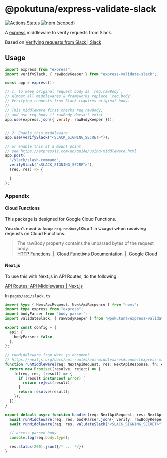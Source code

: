 @pokutuna/express-validate-slack
===

[![Actions Status](https://github.com/pokutuna/express-validate-slack/workflows/test/badge.svg?branch=master)](https://github.com/pokutuna/express-validate-slack/actions) [![npm (scoped)](https://img.shields.io/npm/v/@pokutuna/express-validate-slack)](https://www.npmjs.com/package/@pokutuna/express-validate-slack)


A [express](https://github.com/expressjs/express) middleware to verify requests from Slack.

Based on [Verifying requests from Slack | Slack](https://api.slack.com/docs/verifying-requests-from-slack)


## Usage

```js
import express from "express";
import verifySlack, { rawBodyKeeper } from "express-validate-slack";

const app = express();

// 1. To keep original request body as `req.rawBody`.
// Almost all middlewares & frameworks replace `req.body`.
// Verifying requests from Slack requires original body.
//
// This middleware first checks req.rawBody,
// and use req.body if rawBody doesn't exist.
app.use(express.json({ verify: rawBodyKeeper }));


// 2. Enable this middleware
app.use(verifySlack("<SLACK_SIGNING_SECRET>"));

// or enable this at a mount point.
// see https://expressjs.com/en/guide/using-middleware.html
app.post(
  "/slack/slash-command",
  verifySlack("<SLACK_SIGNING_SECRET>"),
  (req, res) => {
    ...
  }
);
```

### Appendix

#### Cloud Functions

This package is designed for Google Cloud Functions.

You don't need to keep `req.rawBody`(Step 1 in Usage) when receiving reqeusts on Cloud Functions.

> The rawBody property contains the unparsed bytes of the request body.  
> [HTTP Functions  |  Cloud Functions Documentation  |  Google Cloud](https://cloud.google.com/functions/docs/writing/http?hl=en#handling_content_types)


#### Next.js

To use this with Next.js in API Routes, do the following.

[API Routes: API Middlewares | Next.js](https://nextjs.org/docs/api-routes/api-middlewares)

In `pages/api/slack.ts`

```ts
import type { NextApiRequest, NextApiResponse } from "next";
import type express from "express";
import bodyParser from "body-parser";
import validateSlack, { rawBodyKeeper } from "@pokutuna/express-validate-slack";

export const config = {
  api: {
    bodyParser: false,
  },
};

// runMiddleware from Next.js document
// https://nextjs.org/docs/api-routes/api-middlewares#connectexpress-middleware-support
function runMiddleware(req: NextApiRequest, res: NextApiResponse, fn: express.RequestHandler) {
  return new Promise((resolve, reject) => {
    fn(req, res, (result) => {
      if (result instanceof Error) {
        return reject(result);
      }
      return resolve(result);
    });
  });
}

export default async function handler(req: NextApiRequest, res: NextApiResponse) {
  await runMiddleware(req, res, bodyParser.json({ verify: rawBodyKeeper }));
  await runMiddleware(req, res, validateSlack("<SLACK_SIGNING_SECRET>"));

  // access parsed body
  console.log(req.body.type);

  res.status(200).json({/* ... */});
}
```
